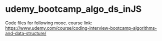 # udemy_bootcamp_algo_ds_inJS
Code files for following mooc.
course link: https://www.udemy.com/course/coding-interview-bootcamp-algorithms-and-data-structure/
